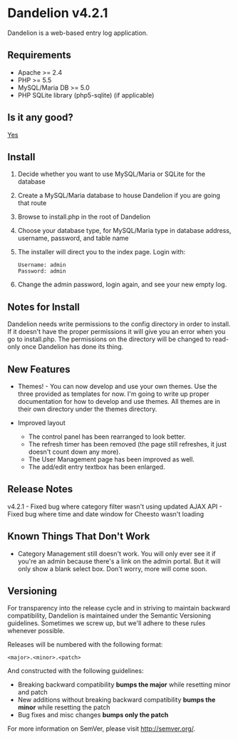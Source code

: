 Dandelion v4.2.1
================

Dandelion is a web-based entry log application.

Requirements
------------

* Apache >= 2.4
* PHP >= 5.5
* MySQL/Maria DB >= 5.0
* PHP SQLite library (php5-sqlite) (if applicable)

Is it any good?
---------------

[Yes](https://news.ycombinator.com/item?id=3067434)

Install
-------

1. Decide whether you want to use MySQL/Maria or SQLite for the database
2. Create a MySQL/Maria database to house Dandelion if you are going that route
3. Browse to install.php in the root of Dandelion
4. Choose your database type, for MySQL/Maria type in database address, username, password, and table name
5. The installer will direct you to the index page. Login with:

   ```
   Username: admin
   Password: admin
   ```

6. Change the admin password, login again, and see your new empty log.

Notes for Install
-----------------

Dandelion needs write permissions to the config directory in order to install. If it doesn't have the proper permissions it will give you an error when you go to install.php. The permissions on the directory will be changed to read-only once Dandelion has done its thing.

New Features
------------

* Themes! - You can now develop and use your own themes. Use the three provided as templates for now. I'm going to write up proper documentation for how to develop and use themes. All themes are in their own directory under the themes directory.

* Improved layout
    * The control panel has been rearranged to look better.
    * The refresh timer has been removed (the page still refreshes, it just doesn't count down any more).
    * The User Management page has been improved as well.
    * The add/edit entry textbox has been enlarged.
    
Release Notes
-------------

v4.2.1 - Fixed bug where category filter wasn't using updated AJAX API
	   - Fixed bug where time and date window for Cheesto wasn't loading

Known Things That Don't Work
----------------------------

* Category Management still doesn't work. You will only ever see it if you're an admin because there's a link on the admin portal. But it will only show a blank select box. Don't worry, more will come soon.

Versioning
----------

For transparency into the release cycle and in striving to maintain backward compatibility, Dandelion is maintained under the Semantic Versioning guidelines. Sometimes we screw up, but we'll adhere to these rules whenever possible.

Releases will be numbered with the following format:

`<major>.<minor>.<patch>`

And constructed with the following guidelines:

- Breaking backward compatibility **bumps the major** while resetting minor and patch
- New additions without breaking backward compatibility **bumps the minor** while resetting the patch
- Bug fixes and misc changes **bumps only the patch**

For more information on SemVer, please visit <http://semver.org/>.
